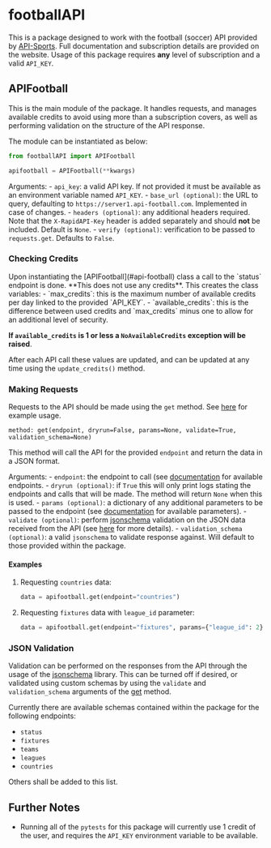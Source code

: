 # footballAPI
This is a package designed to work with the football (soccer) API provided by [API-Sports](https://www.api-football.com/). Full documentation and subscription details are provided on the website. Usage of this package requires **any** level of subscription and a valid `API_KEY`.

<h2 id=api-football> APIFootball</h2>
This is the main module of the package. It handles requests, and manages available credits to avoid using more than a subscription covers, as well as performing validation on the structure of the API response.

The module can be instantiated as below:
```python
from footballAPI import APIFootball

apifootball = APIFootball(**kwargs)
```
Arguments:
	- `api_key`: a valid API key. If not provided it must be available as an environment variable named `API_KEY`.
	- `base_url (optional)`: the URL to query, defaulting to `https://server1.api-football.com`.  Implemented in case of changes.
	- `headers (optional)`: any additional headers required. Note that the `X-RapidAPI-Key` header is added separately and should **not** be included. Default is `None`.
	- `verify (optional)`: verification to be passed to `requests.get`. Defaults to `False`.

<h3 id=checking-credits> Checking Credits </h3>
Upon instantiating the [APIFootball](#api-football) class a call to the `status` endpoint is done. **This does not use any credits**. This creates the class variables:
	- `max_credits`: this is the maximum number of available credits per day linked to the provided `API_KEY`.
	- `available_credits`: this is the difference between used credits and `max_credits` minus one to allow for an additional level of security.

**If `available_credits` is 1 or less a `NoAvailableCredits` exception will be raised**.

After each API call these values are updated, and can be updated at any time using the `update_credits()` method.

<h3 id=making-requests>Making Requests</h3>

Requests to the API should be made using the `get` method. See [here](#get-examples) for example usage.

`method: get(endpoint, dryrun=False, params=None, validate=True, validation_schema=None)`

This method will call the API for the provided `endpoint` and return the data in a JSON format.

Arguments:
	- `endpoint`: the endpoint to call (see [documentation](https://www.api-football.com/documentation) for available endpoints.
	- `dryrun (optional)`: if `True` this will only print logs stating the endpoints and calls that will be made. The method will return `None` when this is used.
	- `params (optional)`: a dictionary of any additional parameters to be passed to the endpoint (see [documentation](https://www.api-football.com/documentation) for available parameters).
	- `validate (optional)`: perform [jsonschema](https://json-schema.org/) validation on the JSON data received from the API (see [here](#jsonvalidation) for more details).
	- `validation_schema (optional)`: a valid `jsonschema` to validate response against. Will default to those provided within the package.

<h4 id=get-examples>Examples</h4>

1) Requesting `countries` data:
	```python
	data = apifootball.get(endpoint="countries")
	```
2) Requesting `fixtures` data with `league_id` parameter:
	```python
	data = apifootball.get(endpoint="fixtures", params={"league_id": 2})
	```
<h3 id=jsonvalidation>JSON Validation </h3>

Validation can be performed on the responses from the API through the usage of the [jsonschema](https://json-schema.org/) library. This can be turned off if desired, or validated using custom schemas by using the `validate` and `validation_schema` arguments of the [get](#making-requests) method.

Currently there are available schemas contained within the package for the following endpoints:

- `status`
- `fixtures`
- `teams`
- `leagues`
- `countries`

Others shall be added to this list.

<h2 id=further-notes>Further Notes </h2>

- Running all of the `pytests` for this package will currently use 1 credit of the user, and requires the `API_KEY` environment variable to be available.